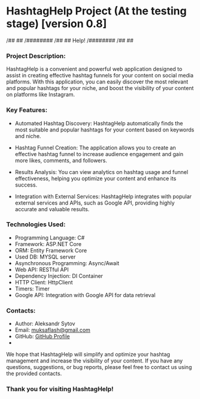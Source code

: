 # HashtagHelp Project (At the testing stage) [version 0.8]

 /##  ##
/########
 /##  ##  Help!
/########
 /##  ##

### Project Description:
HashtagHelp is a convenient and powerful web application designed to assist in creating effective hashtag funnels for your content on social media platforms. With this application, you can easily discover the most relevant and popular hashtags for your niche, and boost the visibility of your content on platforms like Instagram.

### Key Features:
- Automated Hashtag Discovery: HashtagHelp automatically finds the most suitable and popular hashtags for your content based on keywords and niche.

- Hashtag Funnel Creation: The application allows you to create an effective hashtag funnel to increase audience engagement and gain more likes, comments, and followers.

- Results Analysis: You can view analytics on hashtag usage and funnel effectiveness, helping you optimize your content and enhance its success.

- Integration with External Services: HashtagHelp integrates with popular external services and APIs, such as Google API, providing highly accurate and valuable results.

### Technologies Used:

- Programming Language: C#
- Framework: ASP.NET Core
- ORM: Entity Framework Core
- Used DB: MYSQL server
- Asynchronous Programming: Async/Await
- Web API: RESTful API
- Dependency Injection: DI Container
- HTTP Client: HttpClient
- Timers: Timer
- Google API: Integration with Google API for data retrieval

### Contacts:
- Author: Aleksandr Sytov
- Email: muksaflash@gmail.com
- GitHub: [GitHub Profile](https://github.com/Muksaflash)
- 
We hope that HashtagHelp will simplify and optimize your hashtag management and increase the visibility of your content. If you have any questions, suggestions, or bug reports, please feel free to contact us using the provided contacts.

### Thank you for visiting HashtagHelp!
